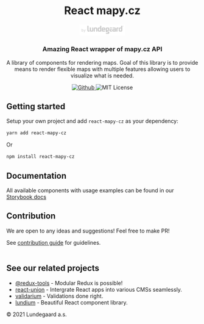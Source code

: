 <h1 align="center">
    React mapy.cz
</h1>

<p align="center">
  <a href="https://lundegaard.eu">
    <img alt="by Lundegaard" src="./by-lundegaard.png" width="120" />
  </a>
</p>

<h3 align="center">
Amazing React wrapper of mapy.cz API
</h3>

<p align="center">
A library of components for rendering maps. Goal of this library is to provide means to render flexible maps with multiple features allowing users to visualize what is needed.
</p>

<p align="center">
  <a href="https://github.com/lundegaard/react-mapy-cz">
    <img src="https://flat.badgen.net/badge/-/github?icon=github&label" alt="Github" />
  </a>

   <img src="https://flat.badgen.net/badge/license/MIT/blue" alt="MIT License" />
</p>

## Getting started

Setup your own project and add `react-mapy-cz` as your dependency:

```bash
yarn add react-mapy-cz
```

Or

```bash
npm install react-mapy-cz
```

## Documentation

All available components with usage examples can be found in our [Storybook docs](https://lundium.netlify.app)

## Contribution

We are open to any ideas and suggestions! Feel free to make PR!

See
[contribution guide](https://github.com/lundegaard/lundium/blob/master/CONTRIBUTING.md)
for guidelines. <br /> <br />

## See our related projects

- [@redux-tools](https://github.com/lundegaard/redux-tools) - Modular
  Redux is possible!
- [react-union](https://github.com/lundegaard/react-union) -
  Intergrate React apps into various CMSs seamlessly.
- [validarium](https://github.com/lundegaard/validarium) - Validations
  done right.
- [lundium](https://github.com/lundegaard/lundium) - Beautiful React component library.

© 2021 Lundegaard a.s.
